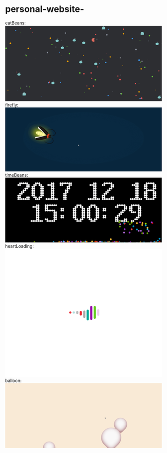 # personal-website-
eatBeans:
![image](https://github.com/strangerDemon/personal-website-/blob/master/static/images/demosCover/eatBeans.gif)
firefly:
![image](https://github.com/strangerDemon/personal-website-/blob/master/static/images/demosCover/firefly.gif)
timeBeans:
![image](https://github.com/strangerDemon/personal-website-/blob/master/static/images/demosCover/timeBeans.gif)
heartLoading:
![image](https://github.com/strangerDemon/personal-website-/blob/master/static/images/demosCover/heartLoading.gif)
balloon:
![image](https://github.com/strangerDemon/personal-website-/blob/master/static/images/demosCover/balloon.gif)